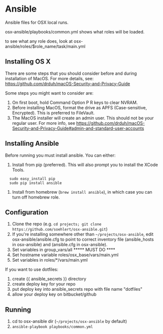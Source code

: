 # Ansible
Ansible files for OSX local runs.

osx-ansible/playbooks/common.yml shows what roles will be loaded.

to see what any role does, look at osx-ansible/roles/$role_name/task/main.yml

## Installing OS X

There are some steps that you should consider before and during installation of MacOS. For more details, see: https://github.com/drduh/macOS-Security-and-Privacy-Guide

Some steps you might want to consider are:

1. On first boot, hold Command Option P R keys to clear NVRAM.
1. Before installing MacOS, format the drive as APFS (Case-sensitive, Encrypted). This is preferred to FileVault.
1. The MacOS installer will create an admin user. This should not be your regular user. For more info, see https://github.com/drduh/macOS-Security-and-Privacy-Guide#admin-and-standard-user-accounts

## Installing Ansible

Before running you must install ansible. You can either:

1. Install from pip (preferred). This will also prompt you to install the XCode Tools.
  ```
    sudo easy_install pip
    sudo pip install ansible
  ```
1. Install from homebrew (`brew install ansible`), in which case you can turn off homebrew role.

## Configuration

1. Clone the repo (e.g. `cd projects; git clone https://github.com/soehlert/osx-ansible.git`)
1. If you're installing somewhere other than `~/projects/osx-ansible`, edit osx-ansible/ansible.cfg to point to correct inventory file (ansible_hosts in osx-ansible) and (ansible.cfg in osx-ansible).
1. Set variables in group_vars/all ***** MUST DO ****
1. Set hostname variable roles/osx_base/vars/main.yml
1. Set variables in roles/*/vars/main.yml

If you want to use dotfiles:

1.  create {{ ansible_secrets }} directory
1.  create deploy key for your repo
1.  put deploy key into ansible_secrets repo with file name "dotfiles"
1.  allow your deploy key on bitbucket/github

## Running

1. cd to osx-ansible dir (`~/projects/osx-ansible` by default)
1. `ansible-playbook playbooks/common.yml`
